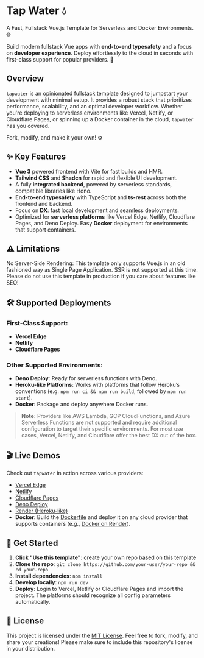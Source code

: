 # Tap Water 💧

A Fast, Fullstack Vue.js Template for Serverless and Docker Environments. 🌐

Build modern fullstack Vue apps with **end-to-end typesafety** and a focus on **developer experience**. Deploy effortlessly to the cloud in seconds with first-class support for popular providers. 🚀

## Overview

`tapwater` is an opinionated fullstack template designed to jumpstart your development with minimal setup. It provides a robust stack that prioritizes performance, scalability, and an optimal developer workflow. Whether you're deploying to serverless environments like Vercel, Netlify, or Cloudflare Pages, or spinning up a Docker container in the cloud, `tapwater` has you covered.

Fork, modify, and make it your own! ⚙️

## ✨ Key Features

- **Vue 3** powered frontend with Vite for fast builds and HMR.
- **Tailwind CSS** and **Shadcn** for rapid and flexible UI development.
- A fully **integrated backend**, powered by serverless standards, compatible libraries like Hono.
- **End-to-end typesafety** with TypeScript and **ts-rest** across both the frontend and backend.
- Focus on **DX**: fast local development and seamless deployments.
- Optimized for **serverless platforms** like Vercel Edge, Netlify, Cloudflare Pages, and Deno Deploy. Easy **Docker** deployment for environments that support containers.

## ⚠️ Limitations

No Server-Side Rendering: This template only supports Vue.js in an old fashioned way as Single Page Application. SSR is not supported at this time.
Please do not use this template in production if you care about features like SEO!

## 🛠️ Supported Deployments

### First-Class Support:

- **Vercel Edge**
- **Netlify**
- **Cloudflare Pages**

### Other Supported Environments:

- **Deno Deploy**: Ready for serverless functions with Deno.
- **Heroku-like Platforms**: Works with platforms that follow Heroku’s conventions (e.g. `npm run ci && npm run build`, followed by `npm run start`).
- **Docker**: Package and deploy anywhere Docker runs.

> **Note:** Providers like AWS Lambda, GCP CloudFunctions, and Azure Serverless Functions are not supported and require additional configuration to target their specific environments. For most use cases, Vercel, Netlify, and Cloudflare offer the best DX out of the box.

## 🎬 Live Demos

Check out `tapwater` in action across various providers:

- [Vercel Edge](https://tapw.vercel.app)
- [Netlify](https://tapw.netlify.app)
- [Cloudflare Pages](https://tapw.pages.dev)
- [Deno Deploy](https://tapw.deno.dev)
- [Render (Heroku-like)](https://tapw.onrender.com)
- **Docker**: Build the [Dockerfile](Dockerfile) and deploy it on any cloud provider that supports containers (e.g., [Docker on Render](https://tapw-docker.onrender.com)).

## 🚀 Get Started

1. **Click "Use this template"**: create your own repo based on this template
1. **Clone the repo**: `git clone https://github.com/your-user/your-repo && cd your-repo`
1. **Install dependencies**: `npm install`
1. **Develop locally**: `npm run dev`
1. **Deploy**: Login to Vercel, Netlify or Cloudflare Pages and import the project. The platforms should recognize all config parameters automatically.

## 📄 License

This project is licensed under the [MIT License](LICENSE). Feel free to fork, modify, and share your creations!
Please make sure to include this repository's license in your distribution.
